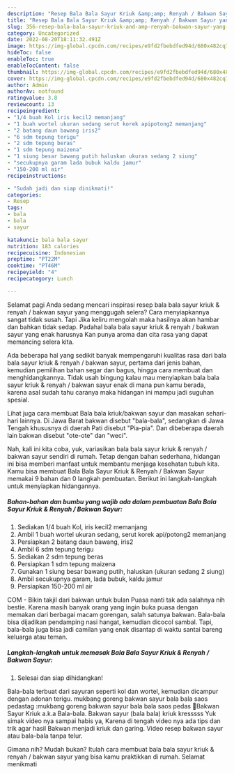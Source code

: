 ```yaml
---
description: "Resep Bala Bala Sayur Kriuk &amp;amp; Renyah / Bakwan Sayur yang Lezat Sekali, Buat Buka Puasa Sempurna"
title: "Resep Bala Bala Sayur Kriuk &amp;amp; Renyah / Bakwan Sayur yang Lezat Sekali, Buat Buka Puasa Sempurna"
slug: 356-resep-bala-bala-sayur-kriuk-and-amp-renyah-bakwan-sayur-yang-lezat-sekali-buat-buka-puasa-sempurna
category: Uncategorized
date: 2022-08-20T18:11:32.491Z
image: https://img-global.cpcdn.com/recipes/e9fd2fbebdfed94d/680x482cq70/bala-bala-sayur-kriuk-renyah-bakwan-sayur-foto-resep-utama.jpg
hideToc: false
enableToc: true
enableTocContent: false
thumbnail: https://img-global.cpcdn.com/recipes/e9fd2fbebdfed94d/680x482cq70/bala-bala-sayur-kriuk-renyah-bakwan-sayur-foto-resep-utama.jpg
cover: https://img-global.cpcdn.com/recipes/e9fd2fbebdfed94d/680x482cq70/bala-bala-sayur-kriuk-renyah-bakwan-sayur-foto-resep-utama.jpg
author: Admin
authorAv: notfound
ratingvalue: 3.8
reviewcount: 13
recipeingredient:
- "1/4 buah Kol iris kecil2 memanjang"
- "1 buah wortel ukuran sedang serut korek apipotong2 memanjang"
- "2 batang daun bawang iris2"
- "6 sdm tepung terigu"
- "2 sdm tepung beras"
- "1 sdm tepung maizena"
- "1 siung besar bawang putih haluskan ukuran sedang 2 siung"
- "secukupnya garam lada bubuk kaldu jamur"
- "150-200 ml air"
recipeinstructions:

- "Sudah jadi dan siap dinikmati!"
categories:
- Resep
tags:
- bala
- bala
- sayur

katakunci: bala bala sayur 
nutrition: 183 calories
recipecuisine: Indonesian
preptime: "PT22M"
cooktime: "PT46M"
recipeyield: "4"
recipecategory: Lunch

---
```



Selamat pagi Anda sedang mencari inspirasi resep bala bala sayur kriuk &amp; renyah / bakwan sayur yang menggugah selera? Cara menyiapkannya sangat tidak susah. Tapi Jika keliru mengolah maka hasilnya akan hambar dan bahkan tidak sedap. Padahal bala bala sayur kriuk &amp; renyah / bakwan sayur yang enak harusnya Kan punya aroma dan cita rasa yang dapat memancing selera kita.


Ada beberapa hal yang sedikit banyak mempengaruhi kualitas rasa dari bala bala sayur kriuk &amp; renyah / bakwan sayur, pertama dari jenis bahan, kemudian pemilihan bahan segar dan bagus, hingga cara membuat dan menghidangkannya. Tidak usah bingung kalau mau menyiapkan bala bala sayur kriuk &amp; renyah / bakwan sayur enak di mana pun kamu berada, karena asal sudah tahu caranya maka hidangan ini mampu jadi suguhan spesial.

Lihat juga cara membuat Bala bala kriuk/bakwan sayur dan masakan sehari-hari lainnya. Di Jawa Barat bakwan disebut &#34;bala-bala&#34;, sedangkan di Jawa Tengah khususnya di daerah Pati disebut &#34;Pia-pia&#34;. Dan dibeberapa daerah lain bakwan disebut &#34;ote-ote&#34; dan &#34;weci&#34;.


Nah, kali ini kita coba, yuk, variasikan bala bala sayur kriuk &amp; renyah / bakwan sayur sendiri di rumah. Tetap dengan bahan sederhana, hidangan ini bisa memberi manfaat untuk membantu menjaga kesehatan tubuh kita. Kamu bisa membuat Bala Bala Sayur Kriuk &amp; Renyah / Bakwan Sayur memakai 9 bahan dan 0 langkah pembuatan. Berikut ini langkah-langkah untuk menyiapkan hidangannya.

<!--inarticleads1-->

##### Bahan-bahan dan bumbu yang wajib ada dalam pembuatan Bala Bala Sayur Kriuk &amp; Renyah / Bakwan Sayur:

1. Sediakan 1/4 buah Kol, iris kecil2 memanjang
1. Ambil 1 buah wortel ukuran sedang, serut korek api/potong2 memanjang
1. Persiapkan 2 batang daun bawang, iris2
1. Ambil 6 sdm tepung terigu
1. Sediakan 2 sdm tepung beras
1. Persiapkan 1 sdm tepung maizena
1. Gunakan 1 siung besar bawang putih, haluskan (ukuran sedang 2 siung)
1. Ambil secukupnya garam, lada bubuk, kaldu jamur
1. Persiapkan 150-200 ml air


COM - Bikin takjil dari bakwan untuk bulan Puasa nanti tak ada salahnya nih bestie. Karena masih banyak orang yang ingin buka puasa dengan memakan dari berbagai macam gorengan, salah satunya bakwan. Bala-bala bisa dijadikan pendamping nasi hangat, kemudian dicocol sambal. Tapi, bala-bala juga bisa jadi camilan yang enak disantap di waktu santai bareng keluarga atau teman. 

<!--inarticleads2-->

##### Langkah-langkah untuk memasak Bala Bala Sayur Kriuk &amp; Renyah / Bakwan Sayur:


1. Selesai dan siap dihidangkan!

Bala-bala terbuat dari sayuran seperti kol dan wortel, kemudian dicampur dengan adonan terigu. mukbang goreng bakwan sayur bala bala saos pedastag :mukbang goreng bakwan sayur bala bala saos pedas 🍥Bakwan Sayur Kriuk a.k.a Bala-bala. Bakwan sayur (bala bala) kriuk kresssss Yuk simak video nya sampai habis ya, Karena di tengah video nya ada tips dan trik agar hasil Bakwan menjadi kriuk dan garing. Video resep bakwan sayur atau bala-bala tanpa telur. 

Gimana nih? Mudah bukan? Itulah cara membuat bala bala sayur kriuk &amp; renyah / bakwan sayur yang bisa kamu praktikkan di rumah. Selamat menikmati
